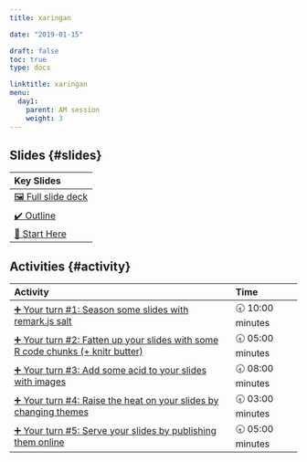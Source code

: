 ```yaml
---
title: xaringan

date: "2019-01-15"

draft: false
toc: true
type: docs

linktitle: xaringan
menu:
  day1:
    parent: AM session
    weight: 3
---
```





## Slides {#slides}

<table class="table table-hover table-condensed" style="margin-left: auto; margin-right: auto;">
 <thead>
  <tr>
   <th style="text-align:left;"> Key Slides </th>
  </tr>
 </thead>
<tbody>
  <tr>
   <td style="text-align:left;"> <a href="../../../slides/xaringan.html#1" style="     ">🖼 Full slide deck</a> </td>
  </tr>
  <tr>
   <td style="text-align:left;"> <a href="../../../slides/xaringan.html#outline" style="     ">✔️ Outline</a> </td>
  </tr>
  <tr>
   <td style="text-align:left;"> <a href="../../../slides/xaringan.html#start-here" style="     ">📍 Start Here</a> </td>
  </tr>
</tbody>
</table>


## Activities {#activity}


<table class="table table-hover table-condensed" style="margin-left: auto; margin-right: auto;">
 <thead>
  <tr>
   <th style="text-align:left;"> Activity </th>
   <th style="text-align:left;"> Time </th>
  </tr>
 </thead>
<tbody>
  <tr>
   <td style="text-align:left;"> <a href="../../../slides/xaringan.html#yourturn1" style="     ">➕ Your turn #1: Season some slides with remark.js salt</a> </td>
   <td style="text-align:left;"> 🕣 10:00 minutes </td>
  </tr>
  <tr>
   <td style="text-align:left;"> <a href="../../../slides/xaringan.html#yourturn2" style="     ">➕ Your turn #2: Fatten up your slides with some R code chunks (+ knitr butter)</a> </td>
   <td style="text-align:left;"> 🕣 05:00 minutes </td>
  </tr>
  <tr>
   <td style="text-align:left;"> <a href="../../../slides/xaringan.html#yourturn3" style="     ">➕ Your turn #3: Add some acid to your slides with images</a> </td>
   <td style="text-align:left;"> 🕣 08:00 minutes </td>
  </tr>
  <tr>
   <td style="text-align:left;"> <a href="../../../slides/xaringan.html#yourturn4" style="     ">➕ Your turn #4: Raise the heat on your slides by changing themes</a> </td>
   <td style="text-align:left;"> 🕣 03:00 minutes </td>
  </tr>
  <tr>
   <td style="text-align:left;"> <a href="../../../slides/xaringan.html#yourturn5" style="     ">➕ Your turn #5: Serve your slides by publishing them online</a> </td>
   <td style="text-align:left;"> 🕣 05:00 minutes </td>
  </tr>
</tbody>
</table>




